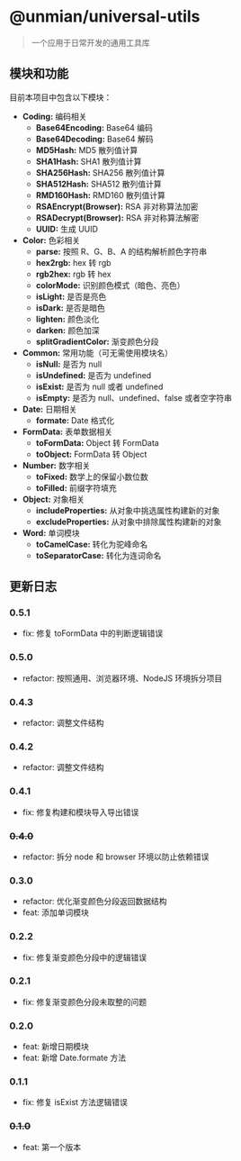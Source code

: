 # @unmian/universal-utils

> 一个应用于日常开发的通用工具库

## 模块和功能

目前本项目中包含以下模块：

- **Coding:** 编码相关
  - **Base64Encoding:** Base64 编码
  - **Base64Decoding:** Base64 解码
  - **MD5Hash:** MD5 散列值计算
  - **SHA1Hash:** SHA1 散列值计算
  - **SHA256Hash:** SHA256 散列值计算
  - **SHA512Hash:** SHA512 散列值计算
  - **RMD160Hash:** RMD160 散列值计算
  - **RSAEncrypt(Browser):** RSA 非对称算法加密
  - **RSADecrypt(Browser):** RSA 非对称算法解密
  - **UUID:** 生成 UUID
- **Color:** 色彩相关
  - **parse:** 按照 R、G、B、A 的结构解析颜色字符串
  - **hex2rgb:** hex 转 rgb
  - **rgb2hex:** rgb 转 hex
  - **colorMode:** 识别颜色模式（暗色、亮色）
  - **isLight:** 是否是亮色
  - **isDark:** 是否是暗色
  - **lighten:** 颜色淡化
  - **darken:** 颜色加深
  - **splitGradientColor:** 渐变颜色分段
- **Common:** 常用功能（可无需使用模块名）
  - **isNull:** 是否为 null
  - **isUndefined:** 是否为 undefined
  - **isExist:** 是否为 null 或者 undefined
  - **isEmpty:** 是否为 null、undefined、false 或者空字符串
- **Date:** 日期相关
  - **formate:** Date 格式化
- **FormData:** 表单数据相关
  - **toFormData:** Object 转 FormData
  - **toObject:** FormData 转 Object
- **Number:** 数字相关
  - **toFixed:** 数学上的保留小数位数
  - **toFilled:** 前缀字符填充
- **Object:** 对象相关
  - **includeProperties:** 从对象中挑选属性构建新的对象
  - **excludeProperties:** 从对象中排除属性构建新的对象
- **Word:** 单词模块
  - **toCamelCase:** 转化为驼峰命名
  - **toSeparatorCase:** 转化为连词命名

## 更新日志

### 0.5.1

- fix: 修复 toFormData 中的判断逻辑错误

### 0.5.0

- refactor: 按照通用、浏览器环境、NodeJS 环境拆分项目

### 0.4.3

- refactor: 调整文件结构

### 0.4.2

- refactor: 调整文件结构

### 0.4.1

- fix: 修复构建和模块导入导出错误

### ~~0.4.0~~

- refactor: 拆分 node 和 browser 环境以防止依赖错误

### 0.3.0

- refactor: 优化渐变颜色分段返回数据结构
- feat: 添加单词模块

### 0.2.2

- fix: 修复渐变颜色分段中的逻辑错误

### 0.2.1

- fix: 修复渐变颜色分段未取整的问题

### 0.2.0

- feat: 新增日期模块
- feat: 新增 Date.formate 方法

### 0.1.1

- fix: 修复 isExist 方法逻辑错误

### ~~0.1.0~~

- feat: 第一个版本
